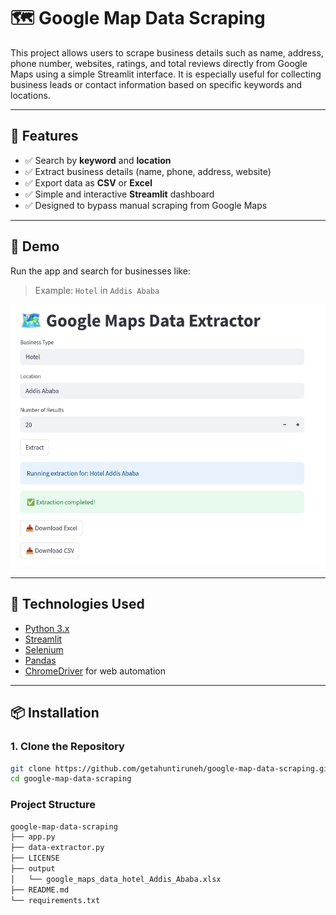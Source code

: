 # 🗺️ Google Map Data Scraping

This project allows users to scrape business details such as name, address, phone number, websites, ratings, and total reviews directly from Google Maps using a simple Streamlit interface. It is especially useful for collecting business leads or contact information based on specific keywords and locations.

---

## 📌 Features

- ✅ Search by **keyword** and **location**
- ✅ Extract business details (name, phone, address, website)
- ✅ Export data as **CSV** or **Excel**
- ✅ Simple and interactive **Streamlit** dashboard
- ✅ Designed to bypass manual scraping from Google Maps

---

## 🚀 Demo

Run the app and search for businesses like:

> Example: `Hotel` in `Addis Ababa`

![Screenshot](docs/demo-screenshot.png) <!-- Optional: Add a screenshot image here -->

---

## 🧰 Technologies Used

- [Python 3.x](https://www.python.org/)
- [Streamlit](https://streamlit.io/)
- [Selenium](https://selenium.dev/)
- [Pandas](https://pandas.pydata.org/)
- [ChromeDriver](https://sites.google.com/chromium.org/driver/) for web automation

---

## 📦 Installation

### 1. Clone the Repository

```bash
git clone https://github.com/getahuntiruneh/google-map-data-scraping.git
cd google-map-data-scraping
```
### Project Structure
```bash
google-map-data-scraping
├── app.py
├── data-extractor.py
├── LICENSE
├── output
│   └── google_maps_data_hotel_Addis_Ababa.xlsx
├── README.md
└── requirements.txt
